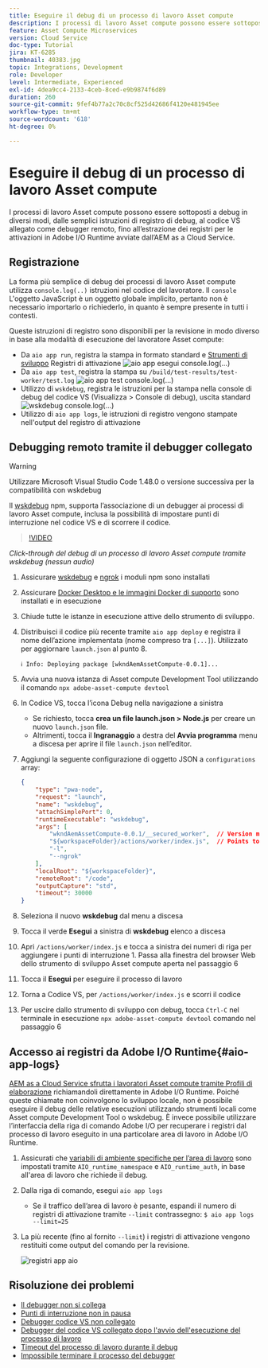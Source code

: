```yaml
---
title: Eseguire il debug di un processo di lavoro Asset compute
description: I processi di lavoro Asset compute possono essere sottoposti a debug in diversi modi, dalle semplici istruzioni di registro di debug, al codice VS allegato come debugger remoto, fino all’estrazione dei registri per le attivazioni in Adobe I/O Runtime avviate dall’AEM as a Cloud Service.
feature: Asset Compute Microservices
version: Cloud Service
doc-type: Tutorial
jira: KT-6285
thumbnail: 40383.jpg
topic: Integrations, Development
role: Developer
level: Intermediate, Experienced
exl-id: 4dea9cc4-2133-4ceb-8ced-e9b9874f6d89
duration: 260
source-git-commit: 9fef4b77a2c70c8cf525d42686f4120e481945ee
workflow-type: tm+mt
source-wordcount: '618'
ht-degree: 0%

---
```


# Eseguire il debug di un processo di lavoro Asset compute

I processi di lavoro Asset compute possono essere sottoposti a debug in diversi modi, dalle semplici istruzioni di registro di debug, al codice VS allegato come debugger remoto, fino all’estrazione dei registri per le attivazioni in Adobe I/O Runtime avviate dall’AEM as a Cloud Service.

## Registrazione

La forma più semplice di debug dei processi di lavoro Asset compute utilizza `console.log(..)` istruzioni nel codice del lavoratore. Il `console` L&#39;oggetto JavaScript è un oggetto globale implicito, pertanto non è necessario importarlo o richiederlo, in quanto è sempre presente in tutti i contesti.

Queste istruzioni di registro sono disponibili per la revisione in modo diverso in base alla modalità di esecuzione del lavoratore Asset compute:

+ Da `aio app run`, registra la stampa in formato standard e [Strumenti di sviluppo](../develop/development-tool.md) Registri di attivazione
  ![aio app esegui console.log(...)](./assets/debug/console-log__aio-app-run.png)
+ Da `aio app test`, registra la stampa su `/build/test-results/test-worker/test.log`
  ![aio app test console.log(...)](./assets/debug/console-log__aio-app-test.png)
+ Utilizzo di `wskdebug`, registra le istruzioni per la stampa nella console di debug del codice VS (Visualizza > Console di debug), uscita standard
  ![wskdebug console.log(...)](./assets/debug/console-log__wskdebug.png)
+ Utilizzo di `aio app logs`, le istruzioni di registro vengono stampate nell&#39;output del registro di attivazione

## Debugging remoto tramite il debugger collegato

>[!WARNING]
>
>Utilizzare Microsoft Visual Studio Code 1.48.0 o versione successiva per la compatibilità con wskdebug

Il [wskdebug](https://www.npmjs.com/package/@openwhisk/wskdebug) npm, supporta l’associazione di un debugger ai processi di lavoro Asset compute, inclusa la possibilità di impostare punti di interruzione nel codice VS e di scorrere il codice.

>[!VIDEO](https://video.tv.adobe.com/v/40383?quality=12&learn=on)

_Click-through del debug di un processo di lavoro Asset compute tramite wskdebug (nessun audio)_

1. Assicurare [wskdebug](../set-up/development-environment.md#wskdebug) e [ngrok](../set-up/development-environment.md#ngork) i moduli npm sono installati
1. Assicurare [Docker Desktop e le immagini Docker di supporto](../set-up/development-environment.md#docker) sono installati e in esecuzione
1. Chiude tutte le istanze in esecuzione attive dello strumento di sviluppo.
1. Distribuisci il codice più recente tramite `aio app deploy`  e registra il nome dell’azione implementata (nome compreso tra `[...]`). Utilizzato per aggiornare `launch.json` al punto 8.

   ```
   ℹ Info: Deploying package [wkndAemAssetCompute-0.0.1]...
   ```


1. Avvia una nuova istanza di Asset compute Development Tool utilizzando il comando `npx adobe-asset-compute devtool`
1. In Codice VS, tocca l’icona Debug nella navigazione a sinistra
   + Se richiesto, tocca __crea un file launch.json > Node.js__ per creare un nuovo `launch.json` file.
   + Altrimenti, tocca il __Ingranaggio__ a destra del __Avvia programma__ menu a discesa per aprire il file `launch.json` nell’editor.
1. Aggiungi la seguente configurazione di oggetto JSON a `configurations` array:

   ```json
   {
       "type": "pwa-node",
       "request": "launch",
       "name": "wskdebug",
       "attachSimplePort": 0,
       "runtimeExecutable": "wskdebug",
       "args": [
           "wkndAemAssetCompute-0.0.1/__secured_worker",  // Version must match your Asset Compute worker's version
           "${workspaceFolder}/actions/worker/index.js",  // Points to your worker
           "-l",
           "--ngrok"
       ],
       "localRoot": "${workspaceFolder}",
       "remoteRoot": "/code",
       "outputCapture": "std",
       "timeout": 30000
   }
   ```

1. Seleziona il nuovo __wskdebug__ dal menu a discesa
1. Tocca il verde __Esegui__ a sinistra di __wskdebug__ elenco a discesa
1. Apri `/actions/worker/index.js` e tocca a sinistra dei numeri di riga per aggiungere i punti di interruzione 1. Passa alla finestra del browser Web dello strumento di sviluppo Asset compute aperta nel passaggio 6
1. Tocca il __Esegui__ per eseguire il processo di lavoro
1. Torna a Codice VS, per `/actions/worker/index.js` e scorri il codice
1. Per uscire dallo strumento di sviluppo con debug, tocca `Ctrl-C` nel terminale in esecuzione `npx adobe-asset-compute devtool` comando nel passaggio 6

## Accesso ai registri da Adobe I/O Runtime{#aio-app-logs}

[AEM as a Cloud Service sfrutta i lavoratori Asset compute tramite Profili di elaborazione](../deploy/processing-profiles.md) richiamandoli direttamente in Adobe I/O Runtime. Poiché queste chiamate non coinvolgono lo sviluppo locale, non è possibile eseguire il debug delle relative esecuzioni utilizzando strumenti locali come Asset compute Development Tool o wskdebug. È invece possibile utilizzare l’interfaccia della riga di comando Adobe I/O per recuperare i registri dal processo di lavoro eseguito in una particolare area di lavoro in Adobe I/O Runtime.

1. Assicurati che [variabili di ambiente specifiche per l’area di lavoro](../deploy/runtime.md) sono impostati tramite `AIO_runtime_namespace` e `AIO_runtime_auth`, in base all&#39;area di lavoro che richiede il debug.
1. Dalla riga di comando, esegui `aio app logs`
   + Se il traffico dell’area di lavoro è pesante, espandi il numero di registri di attivazione tramite `--limit` contrassegno:
     `$ aio app logs --limit=25`
1. La più recente (fino al fornito `--limit`) i registri di attivazione vengono restituiti come output del comando per la revisione.

   ![registri app aio](./assets/debug/aio-app-logs.png)

## Risoluzione dei problemi

+ [Il debugger non si collega](../troubleshooting.md#debugger-does-not-attach)
+ [Punti di interruzione non in pausa](../troubleshooting.md#breakpoints-no-pausing)
+ [Debugger codice VS non collegato](../troubleshooting.md#vs-code-debugger-not-attached)
+ [Debugger del codice VS collegato dopo l&#39;avvio dell&#39;esecuzione del processo di lavoro](../troubleshooting.md#vs-code-debugger-attached-after-worker-execution-began)
+ [Timeout del processo di lavoro durante il debug](../troubleshooting.md#worker-times-out-while-debugging)
+ [Impossibile terminare il processo del debugger](../troubleshooting.md#cannot-terminate-debugger-process)
